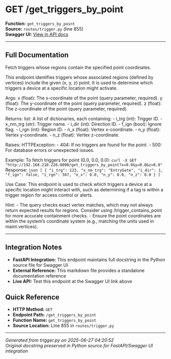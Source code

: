 # GET /get_triggers_by_point

**Function:** `get_triggers_by_point`  
**Source:** `routes/trigger.py` (line 855)  
**Swagger UI:** [View in API docs](http://192.168.210.226:8000/docs#get--get_triggers_by_point)

---

## Full Documentation

Fetch triggers whose regions contain the specified point coordinates.

This endpoint identifies triggers whose associated regions (defined by vertices) include the given (x, y, z) point. It is used to determine which triggers a device at a specific location might activate.

Args:
    x (float): The x-coordinate of the point (query parameter, required).
    y (float): The y-coordinate of the point (query parameter, required).
    z (float): The z-coordinate of the point (query parameter, required).

Returns:
    list: A list of dictionaries, each containing:
        - i_trg (int): Trigger ID.
        - x_nm_trg (str): Trigger name.
        - i_dir (int): Direction ID.
        - f_ign (bool): Ignore flag.
        - i_rgn (int): Region ID.
        - n_x (float): Vertex x-coordinate.
        - n_y (float): Vertex y-coordinate.
        - n_z (float): Vertex z-coordinate.

Raises:
    HTTPException:
        - 404: If no triggers are found for the point.
        - 500: For database errors or unexpected issues.

Example:
    To fetch triggers for point (0.0, 0.0, 0.0):
    ```
    curl -X GET "http://192.168.210.226:8000/get_triggers_by_point?x=0.0&y=0.0&z=0.0"
    ```
    Response:
    ```json
    [
        {
            "i_trg": 123,
            "x_nm_trg": "EntryGate",
            "i_dir": 1,
            "f_ign": false,
            "i_rgn": 567,
            "n_x": 0.0,
            "n_y": 0.0,
            "n_z": 0.0
        }
    ]
    ```

Use Case:
    This endpoint is used to check which triggers a device at a specific location might interact with, such as determining if a tag is within a trigger region for access control or alerts.

Hint:
    - The query checks exact vertex matches, which may not always return expected results for regions. Consider using /trigger_contains_point for more accurate containment checks.
    - Ensure the point coordinates are within the system’s coordinate system (e.g., matching the units used in maint.vertices).

---

## Integration Notes

- **FastAPI Integration:** This endpoint maintains full docstring in the Python source file for Swagger UI
- **External Reference:** This markdown file provides a standalone documentation reference
- **Live API:** Test this endpoint at the Swagger UI link above

## Quick Reference

- **HTTP Method:** `GET`
- **Endpoint Path:** `/get_triggers_by_point`
- **Function Name:** `get_triggers_by_point`
- **Source Location:** Line 855 in `routes/trigger.py`

---
*Generated from trigger.py on 2025-06-27 04:20:52*  
*Original docstring preserved in Python source for FastAPI/Swagger UI integration*
